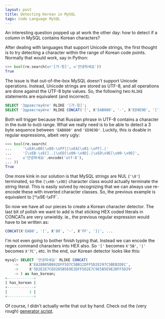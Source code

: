 ```yaml
---
layout: post
title: Detecting Korean in MySQL
tags: Code Language MySQL
---
```


An interesting question popped up at work the other day: how to detect if a column in MySQL contains Korean characters?

After dealing with languages that support Unicode strings, the first thought is to try detecting a character within the range of Korean code points. Normally that would work, say in Python:

```python
>>> bool(re.search(ur'[가-힝]', u'안녕하세요'))
True
```

The issue is that out-of-the-box MySQL doesn't support Unicode operations. Instead, Unicode strings are stored as UTF-8, and all operations are done against the UTF-8 byte values. So, the following two `RLIKE` statements are equivalent (and incorrect).

```sql
SELECT 'Здравствуйте' RLIKE '[가-힝]';
SELECT 'Здравствуйте' RLIKE CONCAT('[', X'EAB080', '-', X'ED9E9D', ']');
```
    
Both will trigger because that Russian phrase in UTF-8 contains a character in the `0x80` to `0xED` range. What we really need is to be able to detect a 3 byte sequence between ```'EAB080'``` and ```'ED9E9D'```. Luckily, this is doable in regular expressions, albeit very ugly:

```python
>>> bool(re.search(
...     '\xEA\xB0[\x80-\xFF]|\xEA[\xB1-\xFF].|'
...     '[\xEB-\xEC]..|\xED[\x00-\x9D].|\xED\x9E[\x00-\x9D]',
...     u'안녕하세요'.encode('utf-8'),
... ))
True
```

One more kink in our solution is that MySQL strings are NUL (`'\0'`) terminated, so the `[\x00-\x9D]` character class would actually terminate the string literal. This is easily solved by recognizing that we can always use re-encode these with inverted character classes. So, the previous example is equivalent to [^\x9E-\xFF`.

So now we have all our pieces to create a Korean character detector. The last bit of polish we want to add is that sticking HEX coded literals in CONCATs are very unwieldy. ie., the previous regular expression would have to be written as:

```sql
CONCAT(X'EAB0', '[', X'80', '-', X'FF', ']|', ...
```

I'm not even going to bother finish typing that. Instead we can encode the regex command characters into HEX also. So `'['` becomes `X'5B'`, `'|'` becomes `X'7C'`, etc. In the end, our Korean detector looks like this:

```sql
mysql> SELECT '안녕하세요' RLIKE CONCAT(
    ->     X'EA28B05B802DFF5D7C5BB12DFF5D2E297C5BEB2DEC',
    ->     X'5D2E2E7CED285B5E9E2DFF5D2E7C9E5B5E9E2DFF5D29'
    -> ) as has_korean;
+------------+
| has_korean |
+------------+
|          1 |
+------------+
```
    
Of course, I didn't actually write that out by hand. Check out the (very rough) [generator script](https://gist.github.com/justecorruptio/9b0fd15860eee90493e2).